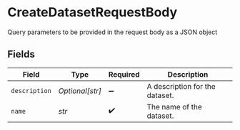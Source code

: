 # CreateDatasetRequestBody

Query parameters to be provided in the request body as a JSON object


## Fields

| Field                          | Type                           | Required                       | Description                    |
| ------------------------------ | ------------------------------ | ------------------------------ | ------------------------------ |
| `description`                  | *Optional[str]*                | :heavy_minus_sign:             | A description for the dataset. |
| `name`                         | *str*                          | :heavy_check_mark:             | The name of the dataset.       |